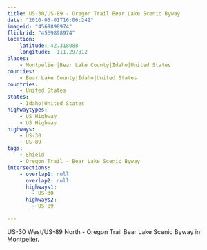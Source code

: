 ```yaml
---
title: US-30/US-89 - Oregon Trail Bear Lake Scenic Byway
date: "2010-05-01T16:06:24Z"
imageid: "4569898974"
flickrid: "4569898974"
location:
    latitude: 42.318088
    longitude: -111.297812
places:
    - Montpelier|Bear Lake County|Idaho|United States
counties:
    - Bear Lake County|Idaho|United States
countries:
    - United States
states:
    - Idaho|United States
highwaytypes:
    - US Highway
    - US Highway
highways:
    - US-30
    - US-89
tags:
    - Shield
    - Oregon Trail - Bear Lake Scenic Byway
intersections:
    - overlap1: null
      overlap2: null
      highways1:
        - US-30
      highways2:
        - US-89

---
```

US-30 West/US-89 North - Oregon Trail Bear Lake Scenic Byway in Montpelier.